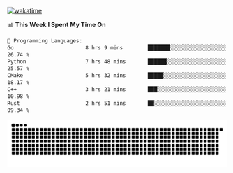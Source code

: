 [![wakatime](https://wakatime.com/badge/user/384f91c6-4eee-411f-8f3b-1b691f58a544.svg)](https://wakatime.com/@384f91c6-4eee-411f-8f3b-1b691f58a544)

<!--START_SECTION:waka-->
📊 **This Week I Spent My Time On** 

```text
💬 Programming Languages: 
Go                       8 hrs 9 mins        ███████░░░░░░░░░░░░░░░░░░   26.74 % 
Python                   7 hrs 48 mins       ██████░░░░░░░░░░░░░░░░░░░   25.57 % 
CMake                    5 hrs 32 mins       █████░░░░░░░░░░░░░░░░░░░░   18.17 % 
C++                      3 hrs 21 mins       ███░░░░░░░░░░░░░░░░░░░░░░   10.98 % 
Rust                     2 hrs 51 mins       ██░░░░░░░░░░░░░░░░░░░░░░░   09.34 % 
```


<!--END_SECTION:waka-->

<picture>
  <source media="(prefers-color-scheme: dark)" srcset="https://raw.githubusercontent.com/fuwx295/fuwx295/output/github-contribution-grid-snake-dark.svg">
  <source media="(prefers-color-scheme: light)" srcset="https://raw.githubusercontent.com/fuwx295/fuwx295/output/github-contribution-grid-snake.svg">
  <img alt="github contribution grid snake animation" src="https://raw.githubusercontent.com/fuwx295/fuwx295/output/github-contribution-grid-snake.svg">
</picture>
